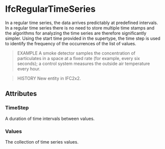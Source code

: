 # IfcRegularTimeSeries

In a regular time series, the data arrives predictably at predefined intervals. In a regular time series there is no need to store multiple time stamps and the algorithms for analyzing the time series are therefore significantly simpler. Using the start time provided in the supertype, the time step is used to identify the frequency of the occurrences of the list of values.<!-- end of definition -->

> EXAMPLE A smoke detector samples the concentration of particulates in a space at a fixed rate (for example, every six seconds); a control system measures the outside air temperature every hour.

> HISTORY New entity in IFC2x2.

## Attributes

### TimeStep
A duration of time intervals between values.

### Values
The collection of time series values.
